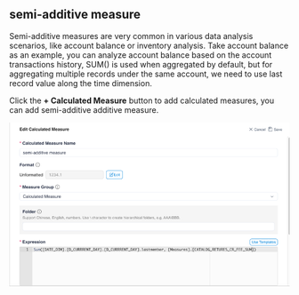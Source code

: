 ## semi-additive measure

Semi-additive measures are very common in various data analysis scenarios, like account balance or inventory analysis. Take account balance as an example, you can analyze account balance based on the account transactions history, SUM() is used when aggregated by default, but for aggregating multiple records under the same account, we need to use last record value along the time dimension.

Click the **+ Calculated Measure** button to add calculated measures, you can add semi-additive additive measure.

![Add semi-additive measure](images/calculated_measure/add_semi_additive_measure.en.png)
